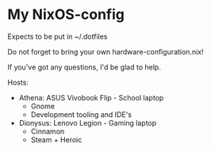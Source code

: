 # My NixOS-config

Expects to be put in ~/.dotfiles

Do not forget to bring your own hardware-configuration.nix!

If you've got any questions, I'd be glad to help.

Hosts:
 - Athena: ASUS Vivobook Flip - School laptop
     - Gnome
     - Development tooling and IDE's
 - Dionysus: Lenovo Legion - Gaming laptop
     - Cinnamon
     - Steam + Heroic
